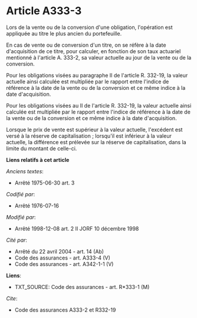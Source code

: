 # Article A333-3

Lors de la vente ou de la conversion d'une obligation, l'opération est appliquée au titre le plus ancien du portefeuille.

En cas de vente ou de conversion d'un titre, on se réfère à la date d'acquisition de ce titre, pour calculer, en fonction de
son taux actuariel mentionné à l'article A. 333-2, sa valeur actuelle au jour de la vente ou de la conversion.

Pour les obligations visées au paragraphe II de l'article R. 332-19, la valeur actuelle ainsi calculée est multipliée par le
rapport entre l'indice de référence à la date de la vente ou de la conversion et ce même indice à la date d'acquisition.

Pour les obligations visées au II de l'article R. 332-19, la valeur actuelle ainsi calculée est multipliée par le rapport
entre l'indice de référence à la date de la vente ou de la conversion et ce même indice à la date d'acquisition.

Lorsque le prix de vente est supérieur à la valeur actuelle, l'excédent est versé à la réserve de capitalisation ; lorsqu'il
est inférieur à la valeur actuelle, la différence est prélevée sur la réserve de capitalisation, dans la limite du montant de
celle-ci.

**Liens relatifs à cet article**

_Anciens textes_:

  - Arrêté 1975-06-30 art. 3

_Codifié par_:

  - Arrêté 1976-07-16

_Modifié par_:

  - Arrêté 1998-12-08 art. 2 II JORF 10 décembre 1998

_Cité par_:

  - Arrêté du 22 avril 2004 - art. 14 (Ab)
  - Code des assurances - art. A333-4 (V)
  - Code des assurances - art. A342-1-1 (V)

**Liens**:

  - TXT_SOURCE: Code des assurances - art. R*333-1 (M)

_Cite_:

  - Code des assurances A333-2 et R332-19
